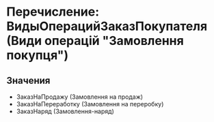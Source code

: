 ﻿# Перечисление: ВидыОперацийЗаказПокупателя (Види операцій "Замовлення покупця")

## Значения

- ЗаказНаПродажу (Замовлення на продаж)
- ЗаказНаПереработку (Замовлення на переробку)
- ЗаказНаряд (Замовлення-наряд)

